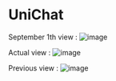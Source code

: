 # UniChat

September 1th view :
![image](https://github.com/HugoTby/UniChat/assets/97984737/a52f31a4-abbb-4ebd-882f-a37b6bdc3824)

Actual view :
![image](https://github.com/HugoTby/UniChat/assets/97984737/02b89e23-0cfa-49e1-b1c9-c031b718cba3)

Previous view :
![image](https://user-images.githubusercontent.com/97984737/236835377-24e06f71-ee76-4833-9a8a-3149eb4f1cb5.png)
